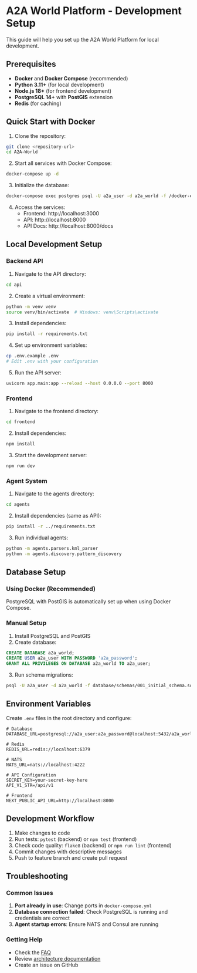 # A2A World Platform - Development Setup

This guide will help you set up the A2A World Platform for local development.

## Prerequisites

- **Docker** and **Docker Compose** (recommended)
- **Python 3.11+** (for local development)
- **Node.js 18+** (for frontend development)
- **PostgreSQL 14+** with **PostGIS** extension
- **Redis** (for caching)

## Quick Start with Docker

1. Clone the repository:
```bash
git clone <repository-url>
cd A2A-World
```

2. Start all services with Docker Compose:
```bash
docker-compose up -d
```

3. Initialize the database:
```bash
docker-compose exec postgres psql -U a2a_user -d a2a_world -f /docker-entrypoint-initdb.d/001_initial_schema.sql
```

4. Access the services:
   - Frontend: http://localhost:3000
   - API: http://localhost:8000
   - API Docs: http://localhost:8000/docs

## Local Development Setup

### Backend API

1. Navigate to the API directory:
```bash
cd api
```

2. Create a virtual environment:
```bash
python -m venv venv
source venv/bin/activate  # Windows: venv\Scripts\activate
```

3. Install dependencies:
```bash
pip install -r requirements.txt
```

4. Set up environment variables:
```bash
cp .env.example .env
# Edit .env with your configuration
```

5. Run the API server:
```bash
uvicorn app.main:app --reload --host 0.0.0.0 --port 8000
```

### Frontend

1. Navigate to the frontend directory:
```bash
cd frontend
```

2. Install dependencies:
```bash
npm install
```

3. Start the development server:
```bash
npm run dev
```

### Agent System

1. Navigate to the agents directory:
```bash
cd agents
```

2. Install dependencies (same as API):
```bash
pip install -r ../requirements.txt
```

3. Run individual agents:
```bash
python -m agents.parsers.kml_parser
python -m agents.discovery.pattern_discovery
```

## Database Setup

### Using Docker (Recommended)

PostgreSQL with PostGIS is automatically set up when using Docker Compose.

### Manual Setup

1. Install PostgreSQL and PostGIS
2. Create database:
```sql
CREATE DATABASE a2a_world;
CREATE USER a2a_user WITH PASSWORD 'a2a_password';
GRANT ALL PRIVILEGES ON DATABASE a2a_world TO a2a_user;
```

3. Run schema migrations:
```bash
psql -U a2a_user -d a2a_world -f database/schemas/001_initial_schema.sql
```

## Environment Variables

Create `.env` files in the root directory and configure:

```env
# Database
DATABASE_URL=postgresql://a2a_user:a2a_password@localhost:5432/a2a_world

# Redis
REDIS_URL=redis://localhost:6379

# NATS
NATS_URL=nats://localhost:4222

# API Configuration
SECRET_KEY=your-secret-key-here
API_V1_STR=/api/v1

# Frontend
NEXT_PUBLIC_API_URL=http://localhost:8000
```

## Development Workflow

1. Make changes to code
2. Run tests: `pytest` (backend) or `npm test` (frontend)
3. Check code quality: `flake8` (backend) or `npm run lint` (frontend)
4. Commit changes with descriptive messages
5. Push to feature branch and create pull request

## Troubleshooting

### Common Issues

1. **Port already in use**: Change ports in `docker-compose.yml`
2. **Database connection failed**: Check PostgreSQL is running and credentials are correct
3. **Agent startup errors**: Ensure NATS and Consul are running

### Getting Help

- Check the [FAQ](../user/faq.md)
- Review [architecture documentation](../architecture/overview.md)
- Create an issue on GitHub